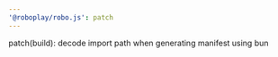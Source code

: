 ```yaml
---
'@roboplay/robo.js': patch
---
```


patch(build): decode import path when generating manifest using bun
